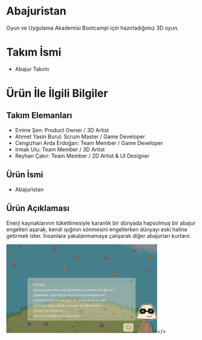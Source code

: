 # Abajuristan
Oyun ve Uygulama Akademisi Bootcampi için hazırladığımız 3D oyun.

# Takım İsmi 

- Abajur Takımı

# Ürün İle İlgili Bilgiler

## Takım Elemanları

- Emine Şen: Product Owner / 3D Artist
- Ahmet Yasin Burul: Scrum Master / Game Developer
- Cengizhan Arda Erdoğan: Team Member / Game Developer
- Irmak Ulu: Team Member / 3D Artist
- Reyhan Çakır: Team Member / 2D Artist & UI Designer

## Ürün İsmi

- Abajuristan

## Ürün Açıklaması

Enerji kaynaklarının tüketilmesiyle karanlık bir dünyada hapsolmuş bir abajur engelleri aşarak, kendi ışığının sönmesini engellerken dünyayı eski haline getirmek ister. İnsanlara yakalanmamaya çalışarak diğer abajurları kurtarır.

<img src = "ScreenAb.PNG" width = "400px"></>

